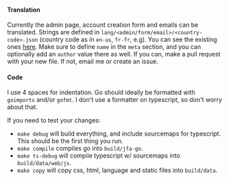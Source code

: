 #### Translation
Currently the admin page, account creation form and emails can be translated. Strings are defined in `lang/<admin/form/email>/<country-code>.json` (country code as in `en-us`, `fr-fr`, e.g). You can see the existing ones [here](https://github.com/hrfee/jfa-go/tree/main/lang).
Make sure to define `name` in the `meta` section, and you can optionally add an `author` value there as well. If you can, make a pull request with your new file. If not, email me or create an issue.

#### Code
I use 4 spaces for indentation. Go should ideally be formatted with `goimports` and/or `gofmt`. I don't use a formatter on typescript, so don't worry about that.

If you need to test your changes:
* `make debug` will build everything, and include sourcemaps for typescript. This should be the first thing you run.
* `make compile` compiles go into `build/jfa-go`.
* `make ts-debug` will compile typescript w/ sourcemaps into `build/data/web/js`.
* `make copy` will copy css, html, language and static files into `build/data`.
